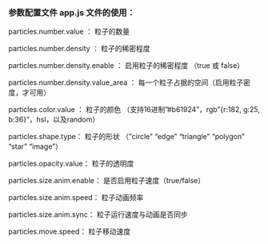 
### 参数配置文件 app.js 文件的使用：
particles.number.value ： 粒子的数量

particles.number.density ： 粒子的稀密程度

particles.number.density.enable ： 启用粒子的稀密程度 （true 或 false）

particles.number.density.value_area ： 每一个粒子占据的空间（启用粒子密度，才可用）

particles.color.value ： 粒子的颜色 （支持16进制”#b61924”，rgb”{r:182, g:25, b:36}”，hsl，以及random）

particles.shape.type： 粒子的形状 （”circle” “edge” “triangle” “polygon” “star” “image”）

particles.opacity.value： 粒子的透明度

particles.size.anim.enable： 是否启用粒子速度（true/false）

particles.size.anim.speed： 粒子动画频率

particles.size.anim.sync： 粒子运行速度与动画是否同步

particles.move.speed： 粒子移动速度








